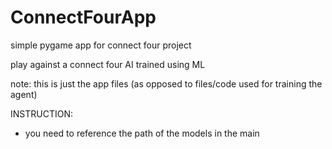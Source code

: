 # ConnectFourApp

simple pygame app for connect four project

play against a connect four AI trained using ML

note: this is just the app files (as opposed to files/code used for training the agent)

INSTRUCTION:
- you need to reference the path of the models in the main




